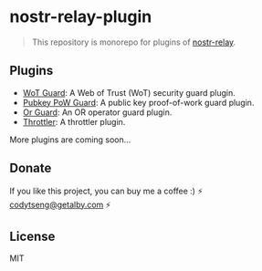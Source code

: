 # nostr-relay-plugin

> This repository is monorepo for plugins of [nostr-relay](https://github.com/CodyTseng/nostr-relay).

## Plugins

- [WoT Guard](./packages/wot-guard): A Web of Trust (WoT) security guard plugin.
- [Pubkey PoW Guard](./packages/pubkey-pow-guard): A public key proof-of-work guard plugin.
- [Or Guard](./packages/or-guard): An OR operator guard plugin.
- [Throttler](./packages/throttler): A throttler plugin.

More plugins are coming soon...

## Donate

If you like this project, you can buy me a coffee :) ⚡️ codytseng@getalby.com ⚡️

## License

MIT
